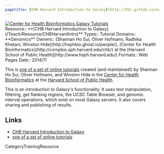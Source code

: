 ```yaml
---
pagetitle: [CHB Harvard Introduction to Galaxy](http://hbc.github.io/ngs-workshops/courses/introduction-to-galaxy/)
---
```

<div class='center'><a href='http://hbc.github.io/ngs-workshops/about/'><img src='/Images/Logos/CHBHarvard.png' alt='Center for Health Bioinformatics Galaxy Tutorials'  /></a></div>




<div class='deploymentbox'>
 Resource:: **[CHB Harvard Introduction to Galaxy](/Teach/Resource/CHBHarvardIntro)**
 Types:: Tutorial
 Domains:: **Genomics** 
 Owners:: [Shannan Ho Sui, Oliver Hofmann, Radhika Khetani, Winston Hide](http://hsphbio.ghost.io/people/), [Center for Health Bioinformatics](http://compbio.sph.harvard.edu/chb/) at the [Harvard School of Public Health](http://www.hsph.harvard.edu/) 
 Formats:: Web Pages  
 Date:: 2014/11
</div>

This is [one of a set of online tutorials](http://hbc.github.io/ngs-workshops/courses/) created (and maintained!) by Shannan Ho Sui, Oliver Hofmann, and Winston Hide in the [Center for Health Bioinformatics](http://compbio.sph.harvard.edu/chb/) at the [Harvard School of Public Health](http://www.hsph.harvard.edu/).

This is an introduction to Galaxy's functionality.  It uses text manipulation, filtering, get flanking regions, the UCSC Table Browser, and genomic interval operations, which exist on most Galaxy servers.  It also covers sharing and publishing of results.

## Links

* [CHB Harvard Introduction to Galaxy](http://hbc.github.io/ngs-workshops/courses/introduction-to-galaxy/)
* [one of a set of online tutorials](http://hbc.github.io/ngs-workshops/courses/)


CategoryTrainingResource

